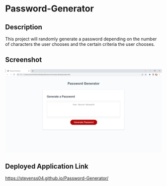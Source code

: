 # Password-Generator

## Description

This project will randomly generate a password depending on the number of characters the user chooses and the certain criteria the user chooses.

## Screenshot

![ScreenShot](/assets/screenshot.png)

## Deployed Application Link

https://stevenss04.github.io/Password-Generator/
